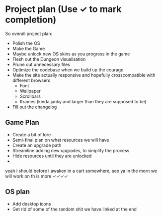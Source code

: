 # Project plan (Use ✓ to mark completion)

So overall project plan:

- Polish the OS
- Make the Game
- Maybe unlock new OS skins as you progress in the game
- Flesh out the Dungeon visualisation 
- Prune out unnecessary files
- Optimize the codebase when we build up the courage
- Make the site actually responsive and hopefully crosscompatible with different browsers
    * Font
    * Wallpaper
    * Scrollbars
    * Iframes (kinda janky and larger than they are supposed to be)
- Fill out the changelog

## Game Plan

- Create a bit of lore
- Semi-final plan on what resources we will have
- Create an upgrade path
- Streamline adding new upgrades, to simplify the process
- Hide resources until they are unlocked
- 

yeah i should before i awaken in a cart somewhere, see ya in the morn we will work on th is more ✓✓✓✓

## OS plan

- Add desktop icons
- Get rid of some of the random shit we have linked at the end
